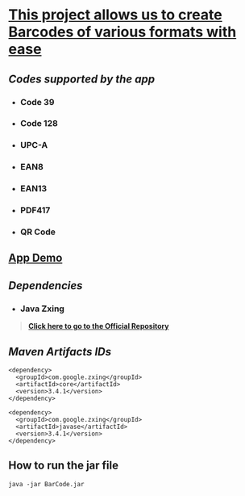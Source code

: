 # <ins>This project allows us to create Barcodes of various formats with ease</ins>

## _**Codes supported by the app**_ 

* ### Code 39
* ### Code 128
* ###  UPC-A
* ### EAN8
* ### EAN13
* ### PDF417
* ### QR Code

## [App Demo](https://youtu.be/fYICUKWAxAI)

## _**Dependencies**_ 
* ### Java Zxing
> [__Click here to go to the Official Repository__](https://github.com/zxing/zxing)

## _**Maven Artifacts IDs**_ 

	<dependency>
	  <groupId>com.google.zxing</groupId>
	  <artifactId>core</artifactId>
	  <version>3.4.1</version>
	</dependency>

	<dependency>
	  <groupId>com.google.zxing</groupId>
	  <artifactId>javase</artifactId>
	  <version>3.4.1</version>
	</dependency>
## How to run the jar file

	java -jar BarCode.jar

